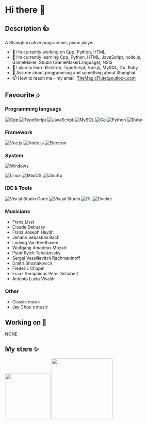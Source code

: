 # Hi there 👋

## Description 👍

A Shanghai native programmer, piano player

- 🔭 I’m currently working on Cpp, Python, HTML
- 🌱 I’m currently learning Cpp, Python, HTML, JavaScript, node.js, GameMaker: Studio (GameMakerLanguage), NSIS
- 🎯 I plan to learn Electron, TypeScript, Vue.js, MySQL, Go, Ruby
- 💬 Ask me about programming and something about Shanghai
- 📫 How to reach me - my email: TheMagicFlute@outlook.com

## Favourite 🎶

### Programming language

![Cpp](https://img.shields.io/badge/-Cpp-D783FF?style=flat-square&logoColor=white)
![TypeScript](https://img.shields.io/badge/-TypeScript-3178C6?style=flat-square&logo=typescript&logoColor=white)
![JavaScript](https://img.shields.io/badge/-JavaScript-F4D500?style=flat-square&logo=javascript&logoColor=white)
![MySQL](https://img.shields.io/badge/-MySQL-007096?style=flat-square&logo=mysql&logoColor=white)
![Go](https://img.shields.io/badge/-Go-73CCDC?style=flat-square&logo=go&logoColor=white)
![Python](https://img.shields.io/badge/-Python-0078D6?style=flat-square&logo=Python&logoColor=white)
![Ruby](https://img.shields.io/badge/-Ruby-C60000?style=flat-square&logo=ruby&logoColor=white)

### Framework

![Vue.js](https://img.shields.io/badge/-Vue.JS-40BA82?style=flat-square&logo=Vue.js&logoColor=white)
![Node.js](https://img.shields.io/badge/-Node.JS-8CC03E?style=flat-square&logo=node.js&logoColor=white)
![Electron](https://img.shields.io/badge/-Electron-0078D6?style=flat-square&logo=Electron&logoColor=white)

### System

![Windows](https://img.shields.io/badge/-Windows-0078D6?style=flat-square&logo=Windows&logoColor=white)

![Linux](https://img.shields.io/badge/-Linux-AAA?style=flat-square&logo=Linux&logoColor=white)
![MacOS](https://img.shields.io/badge/-Mac_OS-AAA?style=flat-square&logo=macos&logoColor=white)
![Ubuntu](https://img.shields.io/badge/-Ubuntu-DD4814?style=flat-square&logo=ubuntu&logoColor=white)

### IDE & Tools

![Visual Studio Code](https://img.shields.io/badge/-Visual_Studio_Code-007ACC?style=flat-square&logo=visual-studio-code&logoColor=white)
![Visual Studio](https://img.shields.io/badge/-Visual_Studio-D783FF?style=flat-square&logo=visual-studio&logoColor=white)
![Git](https://img.shields.io/badge/-Git-F05032?style=flat-square&logo=git&logoColor=white)
![Docker](https://img.shields.io/badge/-Docker-2496ed?style=flat-square&logo=Docker&logoColor=white)

### Musicians

- Franz Liszt
- Claude Debussy
- Franz Joseph Haydn
- Johann Sebastian Bach
- Ludwig Van Beethoven
- Wolfgang Amadeus Mozart
- Pyotr Ilyich Tchaikovsky
- Sergei Vassilievitch Rachmaninoff
- Dmitri Shostakovich
- Frederic Chopin
- Franz Seraphicus Peter Schubert
- Antonio Lucio Vivaldi

### Other

- Classic music
- Jay Chou's music

## Working on 💼

NONE

## My stars ✨

<img align="" height="150px" src="https://github-readme-stats.vercel.app/api?username=TheMagicFlute&hide_title=false&hide_border=false&show_icons=true&include_all_commits=true&line_height=21&bg_color=0,EC6C6C,FFD479,FFFC79,73FA79&theme=graywhite&locale=en" />

<!--
<img align="" height="137px" src="https://github-readme-stats.vercel.app/api/top-langs/?username=TheMagicFlute&hide_title=false&hide_border=false&layout=compact&bg_color=0,73FA79,73FDFF,D783FF&theme=graywhite&locale=en" />
-->

<img align="" height="200px" src="https://github-readme-stats.vercel.app/api/top-langs/?username=TheMagicFlute&size_weight=0.5&count_weight=0.5&bg_color=0,73FA79,73FDFF,D783FF&theme=graywhite&locale=en"/>

<!--
**TheMagicFlute/TheMagicFlute** is a ✨ _special_ ✨ repository because its `README.md` (this file) appears on your GitHub profile.

Here are some ideas to get you started:

- 🔭 I’m currently working on ...
- 🌱 I’m currently learning ...
- 👯 I’m looking to collaborate on ...
- 🤔 I’m looking for help with ...
- 💬 Ask me about ...
- 📫 How to reach me: ...
- 😄 Pronouns: ...
- ⚡ Fun fact: ...
-->
